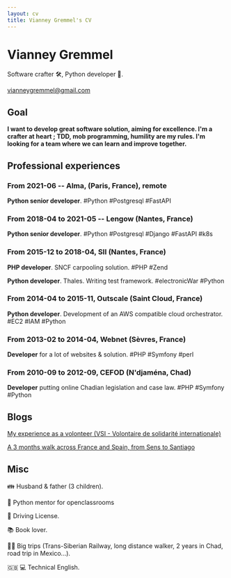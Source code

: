 ```yaml
---
layout: cv
title: Vianney Gremmel's CV
---
```

# Vianney Gremmel
Software crafter 🛠️, Python developer 🐍.

<div id="webaddress">
<a href="vianneygremmel@gmail.com">vianneygremmel@gmail.com</a>
</div>

## Goal

**I want to develop great software solution, aiming for excellence. I'm a crafter at heart ; TDD, mob programming, humility are my rules. I'm looking for a team where we can learn and improve together.**

## Professional experiences

### From 2021-06 -- Alma, (Paris, France), remote

**Python senior developer**. #Python #Postgresql #FastAPI

### From 2018-04 to 2021-05 -- Lengow (Nantes, France)

**Python senior developer**. #Python #Postgresql #Django #FastAPI #k8s

### From 2015-12 to 2018-04, SII (Nantes, France)

**PHP developer**. SNCF carpooling solution. #PHP #Zend

**Python developer**. Thales. Writing test framework. #electronicWar #Python

### From 2014-04 to 2015-11, Outscale (Saint Cloud, France)

**Python developer**. Development of an AWS compatible cloud orchestrator. #EC2 #IAM #Python

### From 2013-02 to 2014-04, Webnet (Sèvres, France)

**Developer** for a lot of websites & solution. #PHP #Symfony #perl

### From 2010-09 to 2012-09, CEFOD (N'djaména, Chad)

**Developer** putting online Chadian legislation and case law. #PHP #Symfony #Python



## Blogs

[My experience as a volonteer (VSI - Volontaire de solidarité internationale)](https://lacatiche.wordpress.com/)

[A 3 months walk across France and Spain, from Sens to Santiago](https://lacatiche2.wordpress.com/)


## Misc


👪 Husband & father (3 children).

🐍 Python mentor for openclassrooms

🚗 Driving License.

📚 Book lover.

🚶‍♂️ Big trips (Trans-Siberian Railway, long distance walker, 2 years in Chad, road trip in Mexico...).

🇬🇧 💻 Technical English. 

<!-- ### Footer

Last updated: Feb 2022 -->


